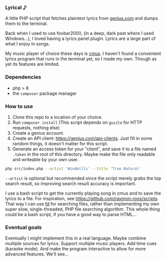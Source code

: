 ### Lyrical ♪

A little PHP script that fetches plaintext lyrics from [genius.com](https://genius.com/)
and dumps them to the terminal.

Back when I used to use foobar2000, (in a deep, dark past where I used Windows...),
I loved having a lyrics panel plugin. Lyrics are a large part of what I enjoy in songs.

My music player of choice these days is [cmus](https://cmus.github.io/). I haven't found
a convenient lyrics program that runs in the terminal yet, so I made my own. Though as yet
its features are limited.

### Dependencies 

- php > 8
- the `composer` package manager

### How to use

1. Clone this repo to a location of your choice.
2. Run `composer install` (This script depends on `guzzle` for HTTP requests, nothing else)
2. Create a genius account.
3. Create an API client: <https://genius.com/api-clients>. Just fill in some random
   things, it doesn't matter for this script.
4. Generate an access token for your "client", and save it to a file named `.token` in the
   root of this directory. Maybe make the file only readable and writeable by your own
   user.

```sh
php src/index.php --artist 'Windmills' --title 'True Natural'
```

`--artist` is optional but recommended since the script merely grabs the top search
result, so improving search result accuracy is important.

I use a bash script to get the currently playing song in cmus and to save the lyrics to
a file. For inspiration, see <https://github.com/raymon-roos/scripts>. That way
I can use [fd](https://github.com/sharkdp/fd) for searching files, rather than
implementing my own super slow, single-threaded, PHP file searching algorithm.
This whole thing could be a bash script, if you have a good way to parse HTML…

### Eventual goals

Eventually I might implement this in a real language. Maybe combine multiple sources for
lyrics. Support multiple music players. Add time cues (karaoke mode). And make the program
interactive to allow for more advanced features. We'll see…

